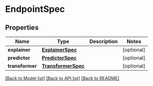 # EndpointSpec

## Properties
Name | Type | Description | Notes
------------ | ------------- | ------------- | -------------
**explainer** | [**ExplainerSpec**](ExplainerSpec.md) |  | [optional] 
**predictor** | [**PredictorSpec**](PredictorSpec.md) |  | [optional] 
**transformer** | [**TransformerSpec**](TransformerSpec.md) |  | [optional] 

[[Back to Model list]](../README.md#documentation-for-models) [[Back to API list]](../README.md#documentation-for-api-endpoints) [[Back to README]](../README.md)


